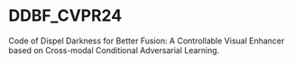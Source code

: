 # DDBF_CVPR24
Code of Dispel Darkness for Better Fusion: A Controllable Visual Enhancer based on Cross-modal Conditional Adversarial Learning.
